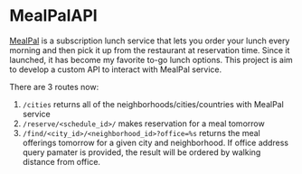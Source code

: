 # MealPalAPI
[MealPal](mealpal.com) is a subscription lunch service that lets you order your lunch every morning and then pick it up from the restaurant at reservation time. Since it launched, it has become my favorite to-go lunch options. This project is aim to develop a custom API to interact with MealPal service.

There are 3 routes now:
1. `/cities` returns all of the neighborhoods/cities/countries with MealPal service
2. `/reserve/<schedule_id>/` makes reservation for a meal tomorrow
3. `/find/<city_id>/<neighborhood_id>?office=%s` returns the meal offerings tomorrow for a given city and neighborhood. If office address query pamater is provided, the result will be ordered by walking distance from office. 
